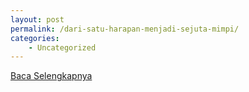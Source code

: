 ```yaml
---
layout: post
permalink: /dari-satu-harapan-menjadi-sejuta-mimpi/
categories:
    - Uncategorized
---
```


[Baca Selengkapnya](/07)